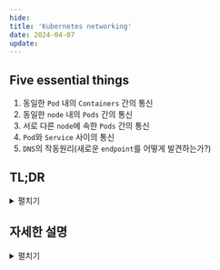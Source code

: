```yaml
---
hide:
title: 'Kubernetes networking'
date: 2024-04-07
update:
---
```


## Five essential things

1. 동일한 `Pod` 내의 `Containers` 간의 통신
2. 동일한 `node` 내의 `Pods` 간의 통신
3. 서로 다른 `node`에 속한 `Pods` 간의 통신
4. `Pod`와 `Service` 사이의 통신
5. `DNS`의 작동원리(새로운 `endpoint`를 어떻게 발견하는가?)

## TL;DR

<details>
<summary>펼치기</summary>

### 동일한 `Pod` 내의 `Containers` 간의 통신

- **통신 방법**: `localhost`와 `port`를 사용한다. 동일한 `Pod` 내의 컨테이너들은 같은 `network namespace`를
  공유하기 때문에, `localhost`를 통해 서로 통신할 수 있다.

### 동일한 `node` 내의 `Pods` 간의 통신

- Kubernetes 환경에서 각 `Pod`는 고유한 IP 주소를 가지며, 이는 해당 `node`의 `virtual ethernet device`에
  의해 관리된다. 각 `Pod`에서 발생하는 트래픽은 노드의 네트워크 브리지(`cbr0`)를 통해 라우팅되어, 해당 노드
  내 다른 `Pods`로 전달된다.

- 이때 (재)생성 되는 `Pod`마다 IP가 새롭게 생성된다. 이를 매번 쫓아다닐 수 없어서 추상화된 IP 하나를 만들어
  사용하는데, 이것이 바로 `service.clusterIP`다.

### 서로 다른 `node`에 속한 `Pods` 간의 통신

- 다른 노드에 있는 `Pod`로 트래픽을 보내려면, 트래픽은 먼저 송신 `Pod`가 속한 노드의 브리지를 거친 후,
  클러스터 내 라우팅 규칙을 통해 목적지 `Pod`가 있는 노드로 전달됩니다.

### `Pod`와 `Service` 사이의 통신

- 복수의 `Pods`에 대한 트래픽을 관리하기 위해, `Service`라는 추상화를 사용합니다. `Service`는 가상 IP를 통해
  접근되며, 클러스터 내의 `kube-proxy`가 실제 `Pods`로 트래픽을 적절히 전달합니다.

### `DNS`의 작동원리

- 클러스터 내 `Service`나 `Pods`에 대한 도메인 이름 요청은 `CoreDNS`를 통해 해석됩니다. `CoreDNS`는 클러스터
내부의 `Service`나 `Pods`에 대한 도메인 이름을 IP 주소로 매핑하여, 트래픽이 적절한 목적지로 라우팅될 수 있게
합니다.
</details>

## 자세한 설명

<details>
<summary>펼치기</summary>

### 동일한 `Pod`에 속한 `Containers` 간의 통신

#### via

- `localhost`
  - *어떤 `Pod`에 속한 컨테이너들은 `network namespace`*를 공유한다. 모든 Pod가 저마다의 namespace를 갖는
    것.
- `port`

#### `network namespace`란?

## Five essential things

- 동일한 `Pod`에 속한 `Containers` 간의 통신
- 동일한 `node`에 속한 `Pods` 간의 통신
- 서로 다른 `node`에 속한 `Pods` 간의 통신
- `Pod`와 `Service` 사이의 통신
- `DNS`의 작동원리(새로운 `endpoint`를 어떻게 발견할까?)

### 동일한 `Pod`에 속한 `Containers` 간의 통신

#### via

- `localhost`
  - *어떤 `Pod`에 속한 컨테이너들은 `network namespace`*를 공유한다. 모든 Pod가 저마다의 namespace를 갖는
    것.
- `port`

#### `network namespace`란?

`network interfaces`와 `routing tables`의 모음. `namespace`를 통해 논리적으로 레이어를 구분하여 서로 충돌될
일이 없도록 한다.

참고로, Kubernetes의 모든 `Pod`에는 숨겨진 `container(aka pause container)`가 있다. 혹시나 모든 `Pod`가
죽어버렸을 때를 대비해 `namespace`가 open 상태를 유지하는 역할이다.

### 동일한 `node`에 속한 `Pods` 간의 통신

Kubernetes가 세팅한 환경에서 각 `Pods`는 고유한 `network namespace`와 `IP`를 소유하며,
`ethernet device(aka eth0)`를 갖고 있다고 스스로 인식한다.

각 `Pod`는 `eth0`를 통해 외부와 연결되어있는줄 알지만, **사실은 자신이 속한 `(worker)node`의
`virtual ethernet device`로 연결된다.** 즉, 이것(`virtual ethernet device`)은 `node`와 그에 속한 `Pods`간의
통신을 담당한다. 그리고 통신 방향에 따라 각각 `eth0`, `vethX`라 칭한다. (`vethX`는
`virtual ethernet 0, 1, 2` 처럼 `Pods` 마다 통신이 존재하기 때문에 붙여진 이름이다.)

이때 `node`는 `Pods` 간에 통신을 중계하기 위해 `network bridge`를 사용한다. 쿠버네티스에서 이것은 `cbr0`라는
이름으로 생성된다. 모든 `Pods` 및 `node` 조차 이 브릿지에 등록된다.

> `network bridge`는 이름처럼 두 네트워크를 연결한다.

#### service.clusterIP

이 `service`는 `Pod`의 IP를 추상화한 가상 IP를 갖는다. kube-proxy가 이 가상 IP에 매핑된 적절한 `Pod`를 찾아
연결해준다.

왜 추상화가 필요할까? `Pods`는 생성되고 삭제 될 때마다 IP가 바뀌는데, 이를 해결하기 위해 `service`를
생성한다. 예를들어 버전이 업데이트 되거나 망가진 `Pod`를 대체하기 위해 복제본을 재생성하는 경우에 말이다.

### 서로 다른 `node`에 속한 `Pods` 간의 통신

어떤 `Pod`가 다른 node에 있는 `Pod`에 요청을 보내면, 일단은 자기가 속한 node의 bridge로 간다. 물론 그
bridge에는 요청한 IP가 없을 것이다.

그러면 `node`는 이제 default gateway로 'falls back'(_이 의미가 무엇일까?_) 된다. 그리고는 클러스터 레벨까지
올라가서 **router table**에서 IP를 찾는다.

### `Pod`와 `Service` 사이의 통신

고가용성 등을 위하여 우리는 `Pods`를 복제한다. 그런데 이 모든 `Pods`를 위하여 `endpoint`를 각각
관리해야한다면 너무 일이 많다. 그래서 어떤 `service`를 생성하고, 이놈을 개별 endpoint들에 닿기 위한 가상
IP(1차 목적지)로 삼는다.

node마다 존재하는 kube-proxy가 이 가상 IP에 매핑된 적합한 `Pod`를 찾아 연결해준다.

### `DNS`의 작동원리(새로운 `endpoint`를 어떻게 발견할까?)

클러스터에는 DNS를 위한 `service`가 존재한다. 정식 명칭은 `CoreDNS`이지만, 호환성을 위해 `kube-dns`라고
생성된다.

`Pods`는 생성 시 자동으로 클러스터 내부용 domain이 생성되는데, 물론 YAML config에서 임의 설정도 가능하다.

따라서 어떤 `service`에 domain name으로 요청이 들어가면, DNS에서 해당 `service`의 IP를 찾아준다. 이를
전달받은 `kube-proxy`는 이 `service`의 IP가 어느 `Pod`에 연결되는지 알아내어 해당 `Pod`로 요청을 전달한다.

## reference

[Kubernetes Networking Guide for Beginners](https://matthewpalmer.net/kubernetes-app-developer/articles/kubernetes-networking-guide-beginners.html)

</details>
